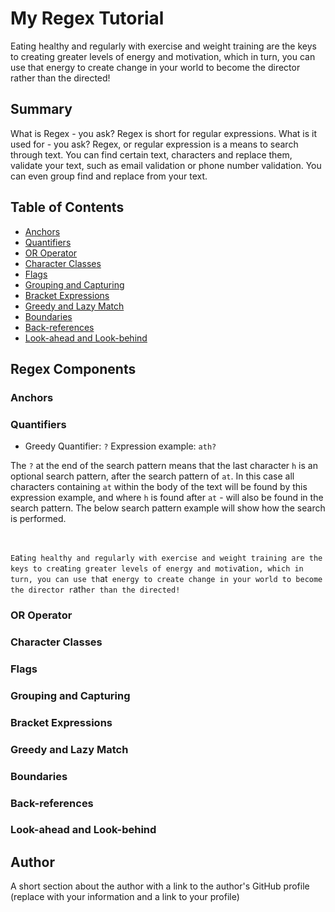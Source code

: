 # My Regex Tutorial

Eating healthy and regularly with exercise and weight training are the keys to creating greater levels of energy and motivation, which in turn, you can use that energy to create change in your world to become the director rather than the directed!

## Summary

What is Regex - you ask? Regex is short for regular expressions. What is it used for - you ask? Regex, or regular expression is a means to search through text. You can find certain text, characters and replace them, validate your text, such as email validation or phone number validation. You can even group find and replace from your text.


## Table of Contents

- [Anchors](#anchors)
- [Quantifiers](#quantifiers)
- [OR Operator](#or-operator)
- [Character Classes](#character-classes)
- [Flags](#flags)
- [Grouping and Capturing](#grouping-and-capturing)
- [Bracket Expressions](#bracket-expressions)
- [Greedy and Lazy Match](#greedy-and-lazy-match)
- [Boundaries](#boundaries)
- [Back-references](#back-references)
- [Look-ahead and Look-behind](#look-ahead-and-look-behind)

## Regex Components

### Anchors

### Quantifiers
- Greedy Quantifier:  `?` Expression example: `ath?`

The `?` at the end of the search pattern means that the last character `h` is an optional search pattern, after the search pattern of `at`. In this case all characters containing `at` within the body of the text will be found by this expression example, and where `h` is found after `at` - will also be found in the search pattern. The below search pattern example will show how the search is performed.

<br>

`E`at`ing healthy and regularly with exercise and weight training are the keys to cre`at`ing greater levels of energy and motiv`at`ion, which in turn, you can use th`at` energy to create change in your world to become the director r`ath`er than the directed!`


### OR Operator

### Character Classes

### Flags

### Grouping and Capturing

### Bracket Expressions

### Greedy and Lazy Match

### Boundaries

### Back-references

### Look-ahead and Look-behind

## Author

A short section about the author with a link to the author's GitHub profile (replace with your information and a link to your profile)
